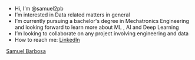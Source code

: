 - Hi, I’m @samuel2pb
- I’m interested in Data related matters in general
- I’m currently pursuing a bachelor's degree in Mechatronics Engineering and looking forward to learn more about ML , AI and Deep Learning
- I’m looking to collaborate on any project involving engineering and data
- How to reach me: [LinkedIn](https://www.linkedin.com/in/samuel2pb/)

<div class="badge-base LI-profile-badge" data-locale="pt_BR" data-size="large" data-theme="dark" data-type="HORIZONTAL" data-vanity="samuel2pb" data-version="v1"><a class="badge-base__link LI-simple-link" href="https://br.linkedin.com/in/samuel2pb?trk=profile-badge">Samuel Barbosa</a></div>
              
<script src="https://platform.linkedin.com/badges/js/profile.js" async defer type="text/javascript"></script>
